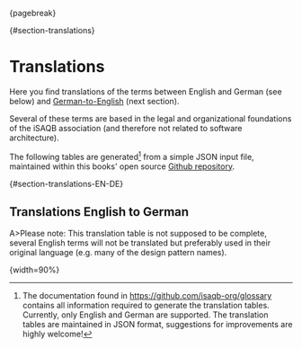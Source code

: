 {pagebreak}

{#section-translations}
# Translations

Here you find translations of the terms
between English and German (see below) and [German-to-English](#section-translations-DE-EN)
(next section).

Several of these terms are based in the legal and organizational foundations of the iSAQB association (and therefore not related to software architecture).

The following tables are generated[^generateTranslation] from a simple JSON input file, maintained within
this books' open source [Github repository](https://github.com/isaqb-org/glossary).

[^generateTranslation]: The documentation found in https://github.com/isaqb-org/glossary contains all information required to generate the translation tables. Currently, only English and German are supported.
    The translation tables are maintained in JSON format, suggestions for improvements are highly welcome!


{#section-translations-EN-DE}
## Translations English to German

A>Please note: This translation table is not supposed to be complete, several English terms will not be translated but preferably used in their original language (e.g. many of the design pattern names).

{width=90%}
